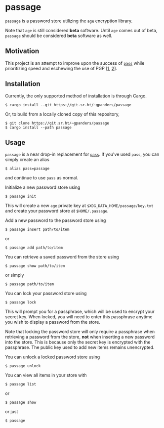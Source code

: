 # passage

`passage` is a password store utilizing the [`age`][age] encryption library.

Note that `age` is still considered **beta** software. Until `age` comes out of
beta, `passage` should be considered **beta** software as well.

[age]: https://age-encryption.org/v1

## Motivation

This project is an attempt to improve upon the success of [`pass`][pass] while
prioritizing speed and eschewing the use of PGP [[1][pgp-1], [2][pgp-2]].

[pass]: https://www.passwordstore.org/
[pgp-1]: https://latacora.micro.blog/2019/07/16/the-pgp-problem.html
[pgp-2]: https://blog.filippo.io/giving-up-on-long-term-pgp/

## Installation

Currently, the only supported method of installation is through Cargo.

    $ cargo install --git https://git.sr.ht/~gpanders/passage

Or, to build from a locally cloned copy of this repository,

    $ git clone https://git.sr.ht/~gpanders/passage
    $ cargo install --path passage

## Usage

`passage` is a near drop-in replacement for [`pass`][pass]. If you've used
`pass`, you can simply create an alias

    $ alias pass=passage

and continue to use `pass` as normal.

Initialize a new password store using

    $ passage init

This will create a new `age` private key at `$XDG_DATA_HOME/passage/key.txt`
and create your password store at `$HOME/.passage`.

Add a new password to the password store using

    $ passage insert path/to/item

or

    $ passage add path/to/item

You can retrieve a saved password from the store using

    $ passage show path/to/item

or simply

    $ passage path/to/item

You can lock your password store using

    $ passage lock

This will prompt you for a passphrase, which will be used to encrypt your
secret key. When locked, you will need to enter this passphrase anytime you
wish to display a password from the store.

Note that locking the password store will only require a passphrase when
retrieving a password from the store, **not** when inserting a new password
into the store. This is because only the secret key is encrypted with the
passphrase. The public key used to add new items remains unencrypted.

You can unlock a locked password store using

    $ passage unlock

You can view all items in your store with

    $ passage list

or

    $ passage show

or just

    $ passage

